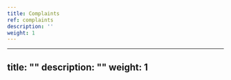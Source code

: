 ```yaml
---
title: Complaints
ref: complaints
description: ''
weight: 1
---
```

---
title: ""
description: ""
weight: 1
---